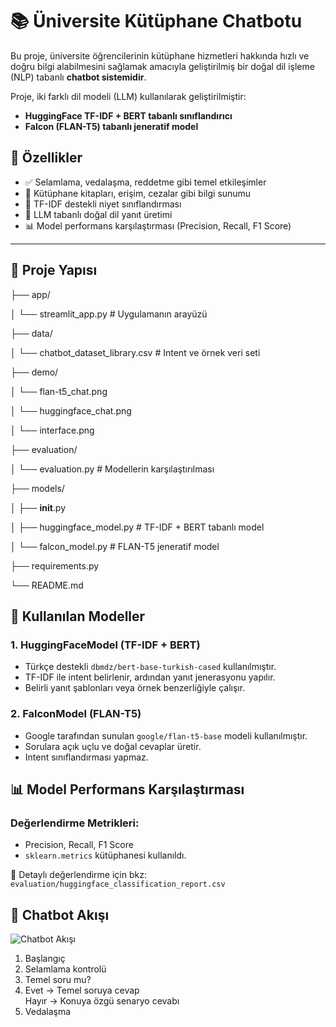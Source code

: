 # 📚 Üniversite Kütüphane Chatbotu

Bu proje, üniversite öğrencilerinin kütüphane hizmetleri hakkında hızlı ve doğru bilgi alabilmesini sağlamak amacıyla geliştirilmiş bir doğal dil işleme (NLP) tabanlı **chatbot sistemidir**.

Proje, iki farklı dil modeli (LLM) kullanılarak geliştirilmiştir:  
- **HuggingFace TF-IDF + BERT tabanlı sınıflandırıcı**
- **Falcon (FLAN-T5) tabanlı jeneratif model**

## 🚀 Özellikler

- ✅ Selamlama, vedalaşma, reddetme gibi temel etkileşimler
- 📘 Kütüphane kitapları, erişim, cezalar gibi bilgi sunumu
- 🧠 TF-IDF destekli niyet sınıflandırması
- 💬 LLM tabanlı doğal dil yanıt üretimi
- 📊 Model performans karşılaştırması (Precision, Recall, F1 Score)

---

## 📁 Proje Yapısı
├── app/

│ └── streamlit_app.py # Uygulamanın arayüzü

├── data/

│ └── chatbot_dataset_library.csv # Intent ve örnek veri seti

├── demo/

│ └── flan-t5_chat.png

│ └── huggingface_chat.png

│ └── interface.png

├── evaluation/

│ └── evaluation.py # Modellerin karşılaştırılması

├── models/

│ ├── __init__.py

│ ├── huggingface_model.py # TF-IDF + BERT tabanlı model

│ └── falcon_model.py # FLAN-T5 jeneratif model

├── requirements.py

└── README.md


## 🧠 Kullanılan Modeller

### 1. HuggingFaceModel (TF-IDF + BERT)
- Türkçe destekli `dbmdz/bert-base-turkish-cased` kullanılmıştır.
- TF-IDF ile intent belirlenir, ardından yanıt jenerasyonu yapılır.
- Belirli yanıt şablonları veya örnek benzerliğiyle çalışır.

### 2. FalconModel (FLAN-T5)
- Google tarafından sunulan `google/flan-t5-base` modeli kullanılmıştır.
- Sorulara açık uçlu ve doğal cevaplar üretir.
- Intent sınıflandırması yapmaz.


## 📊 Model Performans Karşılaştırması

### Değerlendirme Metrikleri:
- Precision, Recall, F1 Score
- `sklearn.metrics` kütüphanesi kullanıldı.

📝 Detaylı değerlendirme için bkz: `evaluation/huggingface_classification_report.csv`

## 🔁 Chatbot Akışı

![Chatbot Akışı](chatbot_akis_diyagrami.png)

1. Başlangıç
2. Selamlama kontrolü
3. Temel soru mu?
4. Evet → Temel soruya cevap  
   Hayır → Konuya özgü senaryo cevabı
5. Vedalaşma
